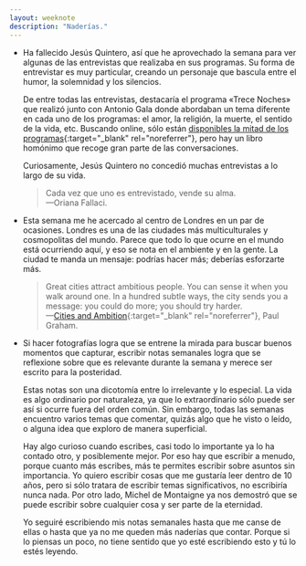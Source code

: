 ```yaml
---
layout: weeknote
description: "Naderías."
---
```


- Ha fallecido Jesús Quintero, así que he aprovechado la semana para ver algunas
  de las entrevistas que realizaba en sus programas. Su forma de entrevistar es
  muy particular, creando un personaje que bascula entre el humor, la solemnidad
  y los silencios.

  De entre todas las entrevistas, destacaría el programa «Trece Noches» que
  realizó junto con Antonio Gala donde abordaban un tema diferente en cada uno
  de los programas: el amor, la religión, la muerte, el sentido de la vida, etc.
  Buscando online, sólo están [disponibles la mitad de los
  programas][1]{:target="_blank" rel="noreferrer"}, pero hay un libro homónimo
  que recoge gran parte de las conversaciones.

  Curiosamente, Jesús Quintero no concedió muchas entrevistas a lo largo de su
  vida.

  > Cada vez que uno es entrevistado, vende su alma.  
  > —Oriana Fallaci.


- Esta semana me he acercado al centro de Londres en un par de ocasiones.
  Londres es una de las ciudades más multiculturales y cosmopolitas del mundo.
  Parece que todo lo que ocurre en el mundo está ocurriendo aquí, y eso se nota
  en el ambiente y en la gente. La ciudad te manda un mensaje: podrías hacer
  más; deberías esforzarte más.

  > Great cities attract ambitious people. You can sense it when you walk around
  one. In a hundred subtle ways, the city sends you a message: you could do
  more; you should try harder.  
  > —[Cities and Ambition][2]{:target="_blank" rel="noreferrer"}, Paul Graham.

- Si hacer fotografías logra que se entrene la mirada para buscar buenos
  momentos que capturar, escribir notas semanales logra que se reflexione sobre
  que es relevante durante la semana y merece ser escrito para la posteridad.

  Estas notas son una dicotomía entre lo irrelevante y lo especial. La vida es
  algo ordinario por naturaleza, ya que lo extraordinario sólo puede ser así si
  ocurre fuera del orden común. Sin embargo, todas las semanas encuentro varios
  temas que comentar, quizás algo que he visto o leído, o alguna idea que
  exploro de manera superficial.

  Hay algo curioso cuando escribes, casi todo lo importante ya lo ha contado
  otro, y posiblemente mejor. Por eso hay que escribir a menudo, porque cuanto
  más escribes, más te permites escribir sobre asuntos sin importancia. Yo
  quiero escribir cosas que me gustaría leer dentro de 10 años, pero si sólo
  tratara de escribir temas significativos, no escribiría nunca nada. Por otro
  lado, Michel de Montaigne ya nos demostró que se puede escribir sobre
  cualquier cosa y ser parte de la eternidad. 

  Yo seguiré escribiendo mis notas semanales hasta que me canse de ellas o hasta
  que ya no me queden más naderías que contar. Porque si lo piensas un poco, no
  tiene sentido que yo esté escribiendo esto y tú lo estés leyendo.


[1]: https://www.youtube.com/playlist?list=PL2iWOrncWlOqc6XRtIE9ATnIDjHw9X2WX
[2]: http://www.paulgraham.com/cities.html
